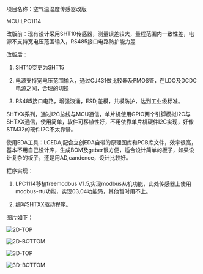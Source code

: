 项目名称：空气温湿度传感器改版

MCU:LPC1114

改版前：现有设计采用SHT10传感器，测量误差较大，量程范围内一致性差，电源不支持宽电压范围输入，RS485接口电路防护能力差

改版后：

1. SHT10变更为SHT15

2. 电源支持宽电压范围输入，通过CJ431做比较器及PMOS管，在LDO及DCDC电源之间，合理的切换

3. RS485接口电路，增强浪涌，ESD,差模，共模防护，达到工业级标准。

SHTXX系列，通过I2C总线与MCU通信，单片机使用GPIO两个引脚模拟I2C与SHTXX通信，使用简单，软件可移植性好，不用依靠单片机硬件I2C实现，好像STM32的硬件I2C不太靠谱。

使用EDA工具：LCEDA,配合立创EDA自带的原理图库和PCB库文件，效率很高，基本不用自己设计库，生成BOM及geber很方便，适合设计简单的板子，如果设计复杂的板子，还是用AD,candence，设计比较好。

程序实现：

1. LPC1114移植freemodbus V1.5,实现modbus从机功能，此处传感器上使用modbus-rtu功能，实现03,04功能码，其他暂时用不上。

2. 编写SHTXX驱动程序。

图片如下：

![2D-TOP](E:\Github_Project\产品总结\空气温湿度传感器\image\2D-TOP.png)

![2D-BOTTOM](E:\Github_Project\产品总结\空气温湿度传感器\image\2D-BOTTOM.png)

![3D-TOP](E:\Github_Project\产品总结\空气温湿度传感器\image\3D-TOP.png)

![3D-BOTTOM](E:\Github_Project\产品总结\空气温湿度传感器\image\3D-BOTTOM.png)

